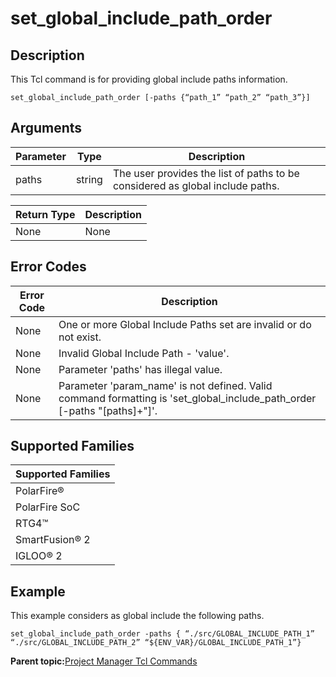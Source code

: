 # set\_global\_include\_path\_order

## Description

This Tcl command is for providing global include paths information.

```
set_global_include_path_order [-paths {“path_1” “path_2” “path_3”}]
```

## Arguments

|Parameter|Type|Description|
|---------|----|-----------|
|paths|string|The user provides the list of paths to be considered as global include paths.|

|Return Type|Description|
|-----------|-----------|
|None|None|

## Error Codes

|Error Code|Description|
|----------|-----------|
|None|One or more Global Include Paths set are invalid or do not exist.|
|None|Invalid Global Include Path - 'value'.|
|None|Parameter 'paths' has illegal value.|
|None|Parameter 'param\_name' is not defined. Valid command formatting is 'set\_global\_include\_path\_order \[-paths "\[paths\]+"\]'.|

## Supported Families

|Supported Families|
|------------------|
|PolarFire®|
|PolarFire SoC|
|RTG4™|
|SmartFusion® 2|
|IGLOO® 2|

## Example

This example considers as global include the following paths.

```
set_global_include_path_order -paths { “./src/GLOBAL_INCLUDE_PATH_1” “./src/GLOBAL_INCLUDE_PATH_2” “${ENV_VAR}/GLOBAL_INCLUDE_PATH_1”}
```

**Parent topic:**[Project Manager Tcl Commands](GUID-CE445F8D-419D-434B-9288-A0005F280E89.md)

